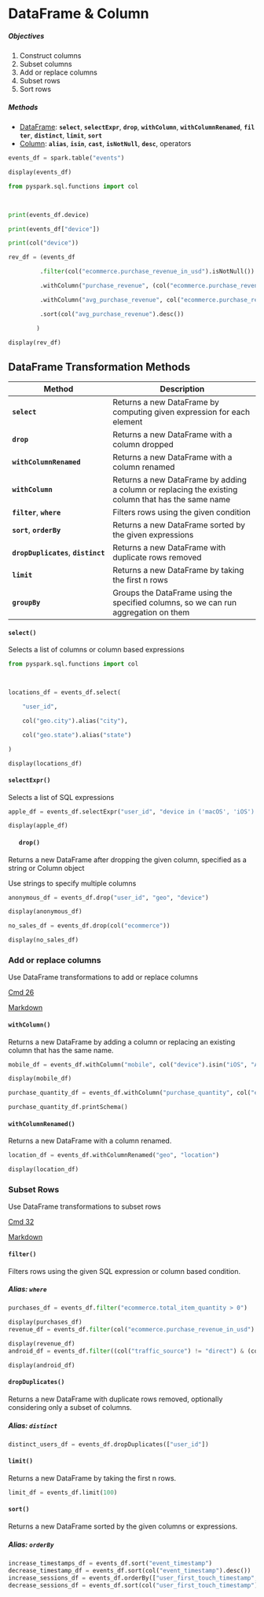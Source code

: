 # DataFrame & Column

##### Objectives

1. Construct columns
2. Subset columns
3. Add or replace columns
4. Subset rows
5. Sort rows

##### Methods

- [DataFrame](https://spark.apache.org/docs/latest/api/python/reference/pyspark.sql/dataframe.html): **`select`**, **`selectExpr`**, **`drop`**, **`withColumn`**, **`withColumnRenamed`**, **`filter`**, **`distinct`**, **`limit`**, **`sort`**
- [Column](https://spark.apache.org/docs/latest/api/python/reference/pyspark.sql/column.html): **`alias`**, **`isin`**, **`cast`**, **`isNotNull`**, **`desc`**, operators

```python
events_df = spark.table("events")

display(events_df)
```

```python
from pyspark.sql.functions import col

  

print(events_df.device)

print(events_df["device"])

print(col("device"))
```

```python
rev_df = (events_df

         .filter(col("ecommerce.purchase_revenue_in_usd").isNotNull())

         .withColumn("purchase_revenue", (col("ecommerce.purchase_revenue_in_usd") * 100).cast("int"))

         .withColumn("avg_purchase_revenue", col("ecommerce.purchase_revenue_in_usd") / col("ecommerce.total_item_quantity"))

         .sort(col("avg_purchase_revenue").desc())

        )

display(rev_df)
```

## DataFrame Transformation Methods

|Method|Description|
|---|---|
|**`select`**|Returns a new DataFrame by computing given expression for each element|
|**`drop`**|Returns a new DataFrame with a column dropped|
|**`withColumnRenamed`**|Returns a new DataFrame with a column renamed|
|**`withColumn`**|Returns a new DataFrame by adding a column or replacing the existing column that has the same name|
|**`filter`**, **`where`**|Filters rows using the given condition|
|**`sort`**, **`orderBy`**|Returns a new DataFrame sorted by the given expressions|
|**`dropDuplicates`**, **`distinct`**|Returns a new DataFrame with duplicate rows removed|
|**`limit`**|Returns a new DataFrame by taking the first n rows|
|**`groupBy`**|Groups the DataFrame using the specified columns, so we can run aggregation on them|
#### **`select()`**

Selects a list of columns or column based expressions
```python
from pyspark.sql.functions import col

  

locations_df = events_df.select(

    "user_id",

    col("geo.city").alias("city"),

    col("geo.state").alias("state")

)

display(locations_df)
```

#### **`selectExpr()`**

Selects a list of SQL expressions
```python
apple_df = events_df.selectExpr("user_id", "device in ('macOS', 'iOS') as apple_user")

display(apple_df)
```

#### **`   drop()`**

Returns a new DataFrame after dropping the given column, specified as a string or Column object

Use strings to specify multiple columns

```python
anonymous_df = events_df.drop("user_id", "geo", "device")

display(anonymous_df)

no_sales_df = events_df.drop(col("ecommerce"))

display(no_sales_df)
```

### Add or replace columns

Use DataFrame transformations to add or replace columns

[Cmd 26](https://community.cloud.databricks.com/?o=2908899293976106#notebook/805599106422956/command/805599106422982)

[Markdown](https://community.cloud.databricks.com/?o=2908899293976106#)[](https://community.cloud.databricks.com/?o=2908899293976106# "Show in Dashboard Menu")[](https://community.cloud.databricks.com/?o=2908899293976106# "Edit Menu")[](https://community.cloud.databricks.com/?o=2908899293976106# "Minimize")[](https://community.cloud.databricks.com/?o=2908899293976106# "Delete")

#### **`withColumn()`**

Returns a new DataFrame by adding a column or replacing an existing column that has the same name.

```python
mobile_df = events_df.withColumn("mobile", col("device").isin("iOS", "Android"))

display(mobile_df)

purchase_quantity_df = events_df.withColumn("purchase_quantity", col("ecommerce.total_item_quantity").cast("int"))

purchase_quantity_df.printSchema()
```
#### **`withColumnRenamed()`**

Returns a new DataFrame with a column renamed.
```python
location_df = events_df.withColumnRenamed("geo", "location")

display(location_df)
```

### Subset Rows

Use DataFrame transformations to subset rows

[Cmd 32](https://community.cloud.databricks.com/?o=2908899293976106#notebook/805599106422956/command/805599106422988)

[Markdown](https://community.cloud.databricks.com/?o=2908899293976106#)[](https://community.cloud.databricks.com/?o=2908899293976106# "Show in Dashboard Menu")[](https://community.cloud.databricks.com/?o=2908899293976106# "Edit Menu")[](https://community.cloud.databricks.com/?o=2908899293976106# "Minimize")[](https://community.cloud.databricks.com/?o=2908899293976106# "Delete")

#### **`filter()`**

Filters rows using the given SQL expression or column based condition.

##### Alias: **`where`**
```python
purchases_df = events_df.filter("ecommerce.total_item_quantity > 0")

display(purchases_df)
revenue_df = events_df.filter(col("ecommerce.purchase_revenue_in_usd").isNotNull())

display(revenue_df)
android_df = events_df.filter((col("traffic_source") != "direct") & (col("device") == "Android"))

display(android_df)
```

#### **`dropDuplicates()`**

Returns a new DataFrame with duplicate rows removed, optionally considering only a subset of columns.

##### Alias: **`distinct`**

```python
distinct_users_df = events_df.dropDuplicates(["user_id"])
```
#### **`limit()`**

Returns a new DataFrame by taking the first n rows.

```python
limit_df = events_df.limit(100)
```

#### **`sort()`**

Returns a new DataFrame sorted by the given columns or expressions.

##### Alias: **`orderBy`**

```python
increase_timestamps_df = events_df.sort("event_timestamp")
decrease_timestamp_df = events_df.sort(col("event_timestamp").desc())
increase_sessions_df = events_df.orderBy(["user_first_touch_timestamp", "event_timestamp"])
decrease_sessions_df = events_df.sort(col("user_first_touch_timestamp").desc(), col("event_timestamp"))

```